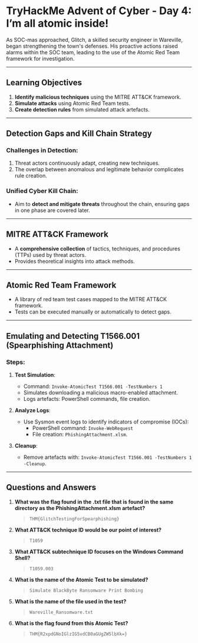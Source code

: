 # TryHackMe Advent of Cyber - Day 4: I’m all atomic inside!

As SOC-mas approached, Glitch, a skilled security engineer in Wareville, began strengthening the town's defenses. His proactive actions raised alarms within the SOC team, leading to the use of the Atomic Red Team framework for investigation.

---

## Learning Objectives
1. **Identify malicious techniques** using the MITRE ATT&CK framework.
2. **Simulate attacks** using Atomic Red Team tests.
3. **Create detection rules** from simulated attack artefacts.

---

## Detection Gaps and Kill Chain Strategy
### Challenges in Detection:
1. Threat actors continuously adapt, creating new techniques.
2. The overlap between anomalous and legitimate behavior complicates rule creation.

### Unified Cyber Kill Chain:
- Aim to **detect and mitigate threats** throughout the chain, ensuring gaps in one phase are covered later.

---

## MITRE ATT&CK Framework
- A **comprehensive collection** of tactics, techniques, and procedures (TTPs) used by threat actors.
- Provides theoretical insights into attack methods.

---

## Atomic Red Team Framework
- A library of red team test cases mapped to the MITRE ATT&CK framework.
- Tests can be executed manually or automatically to detect gaps.

---

## Emulating and Detecting T1566.001 (Spearphishing Attachment)

### Steps:
1. **Test Simulation**:
   - Command: `Invoke-AtomicTest T1566.001 -TestNumbers 1`
   - Simulates downloading a malicious macro-enabled attachment.
   - Logs artefacts: PowerShell commands, file creation.

2. **Analyze Logs**:
   - Use Sysmon event logs to identify indicators of compromise (IOCs):
     - PowerShell command: `Invoke-WebRequest`
     - File creation: `PhishingAttachment.xlsm`.

3. **Cleanup**:
   - Remove artefacts with: `Invoke-AtomicTest T1566.001 -TestNumbers 1 -Cleanup`.

---

## Questions and Answers

1. **What was the flag found in the .txt file that is found in the same directory as the PhishingAttachment.xlsm artefact?**  
   > `THM{GlitchTestingForSpearphishing}`

2. **What ATT&CK technique ID would be our point of interest?**  
   > `T1059`

3. **What ATT&CK subtechnique ID focuses on the Windows Command Shell?**  
   > `T1059.003`

4. **What is the name of the Atomic Test to be simulated?**  
   > `Simulate BlackByte Ransomware Print Bombing`

5. **What is the name of the file used in the test?**  
   > `Wareville_Ransomware.txt`

6. **What is the flag found from this Atomic Test?**  
   > `THM{R2xpdGNoIGlzIG5vdCB0aGUgZW5lbXk=}`
